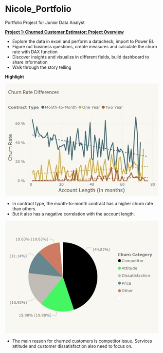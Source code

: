# Nicole_Portfolio
Portfolio Project for Junior Data Analyst

**[Project 1: Churned Customer Estimator: Project Overview](https://app.powerbi.com/groups/280e3b60-7f1d-4aa7-aeb8-afcd59dd51ed/reports/d62b5161-aabb-44a7-a1b2-ad29eb586e62?ctid=0f2cb4ab-c953-45af-a925-c8886dd3fc0f&pbi_source=linkShare)**
- Explore the data in excel and perform a datacheck, import to Power BI.
- Figure out business questions, create measures and calculate the churn rate with DAX function
- Discover insights and visualize in different fields, build dashboard to share information
- Walk through the story telling 

**Highlight**

![](Images/Picture2.jpg)

- In contract type, the month-to-month contract has a higher churn rate than others. 
- But it also has a negative correlation with the account length. 





![](Images/Picture1.jpg)

- The main reason for churned customers is competitor issue. Services attitude and customer dissatisfaction also need to focus on.



